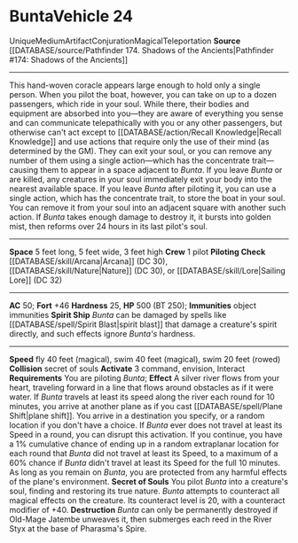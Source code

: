 ﻿---
ac: '50'
fly_speed: '40'
fortitude: '+46'
hardness: '25'
hp: '500'
id: '50'
item_category: Vehicles
level: '24'
max_speed: '40'
name: Bunta
rarity: Unique
school: Conjuration
size: Medium
source: '[[DATABASE/source/Pathfinder 174. Shadows of the Ancients|Pathfinder #174:
  Shadows of the Ancients]]'
swim_speed: '20'
trait:
- '[[DATABASE/trait/Artifact|Artifact]]'
- '[[DATABASE/trait/Conjuration|Conjuration]]'
- '[[DATABASE/trait/Magical|Magical]]'
- '[[DATABASE/trait/Teleportation|Teleportation]]'
- '[[DATABASE/trait/Unique|Unique]]'
type: Vehicle

---
# Bunta<span class="item-type">Vehicle 24</span>

<span class="trait-unique item-trait">Unique</span><span class="trait-size item-trait">Medium</span><span class="item-trait">Artifact</span><span class="item-trait">Conjuration</span><span class="item-trait">Magical</span><span class="item-trait">Teleportation</span>
**Source** [[DATABASE/source/Pathfinder 174. Shadows of the Ancients|Pathfinder #174: Shadows of the Ancients]]

---
This hand-woven coracle appears large enough to hold only a single person. When you pilot the boat, however, you can take on up to a dozen passengers, which ride in your soul. While there, their bodies and equipment are absorbed into you—they are aware of everything you sense and can communicate telepathically with you or any other passengers, but otherwise can't act except to [[DATABASE/action/Recall Knowledge|Recall Knowledge]] and use actions that require only the use of their mind (as determined by the GM). They can exit your soul, or you can remove any number of them using a single action—which has the concentrate trait—causing them to appear in a space adjacent to _Bunta_. If you leave _Bunta_ or are killed, any creatures in your soul immediately exit your body into the nearest available space. If you leave _Bunta_ after piloting it, you can use a single action, which has the concentrate trait, to store the boat in your soul. You can remove it from your soul into an adjacent square with another such action. If _Bunta_ takes enough damage to destroy it, it bursts into golden mist, then reforms over 24 hours in its last pilot's soul.

---
**Space** 5 feet long, 5 feet wide, 3 feet high
**Crew** 1 pilot
**Piloting Check** [[DATABASE/skill/Arcana|Arcana]] (DC 30), [[DATABASE/skill/Nature|Nature]] (DC 30), or [[DATABASE/skill/Lore|Sailing Lore]] (DC 32)

---
**AC** 50; **Fort** +46
**Hardness** 25, **HP** 500 (BT 250); **Immunities** object immunities
**Spirit Ship** _Bunta_ can be damaged by spells like [[DATABASE/spell/Spirit Blast|spirit blast]] that damage a creature's spirit directly, and such effects ignore _Bunta's_ hardness.

---
**Speed** fly 40 feet (magical), swim 40 feet (magical), swim 20 feet (rowed)
**Collision** secret of souls
**Activate** <span class="action-icon">3</span> command, envision, Interact **Requirements** You are piloting _Bunta_; **Effect** A silver river flows from your heart, traveling forward in a line that flows around obstacles as if it were water. If _Bunta_ travels at least its speed along the river each round for 10 minutes, you arrive at another plane as if you cast [[DATABASE/spell/Plane Shift|plane shift]]. You arrive in a destination you specify, or a random location if you don't have a choice. If _Bunta_ ever does not travel at least its Speed in a round, you can disrupt this activation. If you continue, you have a 1% cumulative chance of ending up in a random extraplanar location for each round that _Bunta_ did not travel at least its Speed, to a maximum of a 60% chance if _Bunta_ didn't travel at least its Speed for the full 10 minutes. As long as you remain on _Bunta_, you are protected from any harmful effects of the plane's environment.
 **Secret of Souls** You pilot _Bunta_ into a creature's soul, finding and restoring its true nature. _Bunta_ attempts to counteract all magical effects on the creature. Its counteract level is 20, with a counteract modifier of +40.
 **Destruction** _Bunta_ can only be permanently destroyed if Old-Mage Jatembe unweaves it, then submerges each reed in the River Styx at the base of Pharasma's Spire.